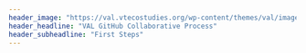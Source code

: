 ```yaml
---
header_image: "https://val.vtecostudies.org/wp-content/themes/val/images/vermont-panorama-large.jpg"
header_headline: "VAL GitHub Collaborative Process"
header_subheadline: "First Steps"
---
```

